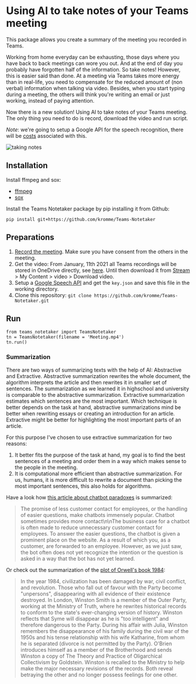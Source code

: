 # Using AI to take notes of your Teams meeting
This package allows you create a summary of the meeting you recorded in Teams.  

Working from home everyday can be exhausting, those days where you have back to back meetings can wore you out. And at the end of day you probably have forgotten half of the information. So take notes! However, this is easier said than done. At a meeting via Teams takes more energy than in real-life, you need to compensate for the reduced amount of (non verbal) information when talking via video. Besides, when you start typing during a meeting, the others will think you're writing an email or just working, instead of paying attention.  

Now there is a new solution! Using AI to take notes of your Teams meeting. The only thing you need to do is record, download the video and run script.

*Note*: we're going to setup a Google API for the speech recognition, there will be [costs](https://cloud.google.com/speech-to-text/pricing) associated with this.

![](https://images.pexels.com/photos/1766604/pexels-photo-1766604.jpeg?auto=compress&cs=tinysrgb&dpr=2&h=750&w=1260 "taking notes")
## Installation
Install ffmpeg and sox:
* [ffmpeg](https://github.com/BtbN/FFmpeg-Builds/releases)    
* [sox](https://sourceforge.net/projects/sox/files/latest/download)

Install the Teams Notetaker package by pip installing it from Github:  
```
pip install git+https://github.com/kromme/Teams-Notetaker
```

## Preparations
1. [Record the meeting](https://support.microsoft.com/en-us/office/record-a-meeting-in-teams-34dfbe7f-b07d-4a27-b4c6-de62f1348c24). Make sure you have consent from the others in the meeting.
2. Get the video: From January, 11th 2021 all Teams recordings will be stored in OneDrive directly, see [here](https://docs.microsoft.com/en-gb/MicrosoftTeams/tmr-meeting-recording-change). Until then download it from [Stream](https://web.microsoftstream.com/) > My Content > video > Download video.
3. Setup a [Google Speech API](https://cloud.google.com/docs/authentication/getting-started) and get the `key.json` and save this file in the working directory.
4. Clone this repository: `git clone https://github.com/kromme/Teams-Notetaker.git`

## Run
```
from teams_notetaker import TeamsNotetaker
tn = TeamsNotetaker(filename = 'Meeting.mp4')
tn.run()
```


### Summarization
There are two ways of summarizing texts with the help of AI: Abstractive and Extractive. Abstractive summarization rewrites the whole document, the algorithm interprets the article and then rewrites it in smaller set of sentences. The summarization as we learned it in highschool and university is comparable to the abstractive summarization. Extractive summarization estimates which sentences are the most important. Which technique is better depends on the task at hand, abstractive summarizations mind be better when rewriting essays or creating an introduction for an article. Extractive might be better for highlighting the most important parts of an article.  

For this purpose I've chosen to use extractive summarization for two reasons:
1. It better fits the purpose of the task at hand, my goal is to find the best sentences of a meeting and order them in a way which makes sense to the people in the meeting.  
2. It is computational more efficient than abstractive summarization. For us, humans, it is more difficult to rewrite a document than picking the most important sentences, this also holds for algorithms.  


Have a look how [this article about chatbot paradoxes](https://tailo.nl/chatbotparadox/) is summarized:
> The promise of less customer contact for employees, or the handling of easier questions, make chatbots immensely popular. Chatbot sometimes provides more contact\n\nThe business case for a chatbot is often made to reduce unnecessary customer contact for employees. To answer the easier questions, the chatbot is given a prominent place on the website. As a result of which you, as a customer, are forwarded to an employee. However, as we just saw, the bot often does not yet recognize the intention or the question is asked in a way that the bot has not yet learned.

Or check out the summarization of the [plot of Orwell's book 1984](https://en.wikipedia.org/wiki/Nineteen_Eighty-Four):
> In the year 1984, civilization has been damaged by war, civil conflict, and revolution. Those who fall out of favour with the Party become "unpersons", disappearing with all evidence of their existence destroyed. In London, Winston Smith is a member of the Outer Party, working at the Ministry of Truth, where he rewrites historical records to conform to the state\'s ever-changing version of history. Winston reflects that Syme will disappear as he is "too intelligent" and therefore dangerous to the Party. During his affair with Julia, Winston remembers the disappearance of his family during the civil war of the 1950s and his tense relationship with his wife Katharine, from whom he is separated (divorce is not permitted by the Party). O\'Brien introduces himself as a member of the Brotherhood and sends Winston a copy of The Theory and Practice of Oligarchical Collectivism by Goldstein. Winston is recalled to the Ministry to help make the major necessary revisions of the records. Both reveal betraying the other and no longer possess feelings for one other.
